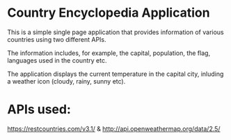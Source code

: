 # Country Encyclopedia Application

This is a simple single page application that provides information of various countries using two different APIs. 

The information includes, for example, the capital, population, the flag, languages used in the country etc. 

The application displays the current temperature in the capital city, inluding a weather icon (cloudy, rainy, sunny etc).

# APIs used:
https://restcountries.com/v3.1/
 & 
http://api.openweathermap.org/data/2.5/
